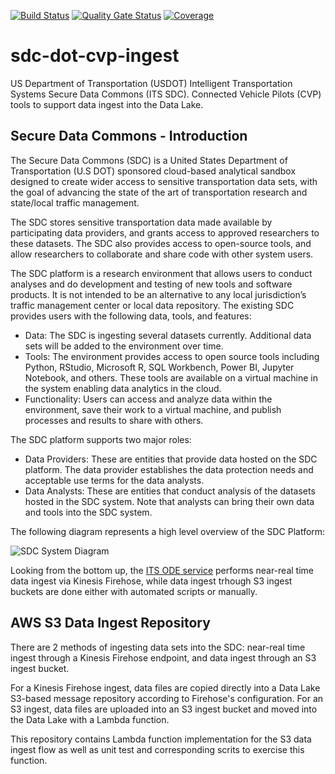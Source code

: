 [![Build Status](https://travis-ci.org/usdot-jpo-sdc/sdc-dot-cvp-ingest.svg?branch=master)](https://travis-ci.org/usdot-jpo-sdc/sdc-dot-cvp-ingest)
[![Quality Gate Status](https://sonarcloud.io/api/project_badges/measure?project=usdot-jpo-sdc_sdc-dot-cvp-ingest&metric=alert_status)](https://sonarcloud.io/dashboard?id=usdot-jpo-sdc_sdc-dot-cvp-ingest)
[![Coverage](https://sonarcloud.io/api/project_badges/measure?project=usdot-jpo-sdc_sdc-dot-cvp-ingest&metric=coverage)](https://sonarcloud.io/dashboard?id=usdot-jpo-sdc_sdc-dot-cvp-ingest)
# sdc-dot-cvp-ingest
US Department of Transportation (USDOT) Intelligent Transportation Systems Secure Data Commons (ITS SDC). Connected Vehicle Pilots (CVP) tools to support data ingest into the Data Lake.

## Secure Data Commons - Introduction
The Secure Data Commons (SDC) is a United States Department of Transportation (U.S DOT) sponsored cloud-based analytical sandbox designed to create wider access to sensitive transportation data sets, with the goal of advancing the state of the art of transportation research and state/local traffic management. 

The SDC stores sensitive transportation data made available by participating data providers, and grants access to approved researchers to these datasets. The SDC also provides access to open-source tools, and allow researchers to collaborate and share code with other system users.

The SDC platform is a research environment that allows users to conduct analyses and do development and testing of new tools and software products.  It is not intended to be an alternative to any local jurisdiction’s traffic management center or local data repository.  The existing SDC provides users with the following data, tools, and features:

* Data: The SDC is ingesting several datasets currently. Additional data sets will be added to the environment over time.
* Tools: The environment provides access to open source tools including Python, RStudio, Microsoft R, SQL Workbench, Power BI, Jupyter Notebook, and others. These tools are available on a virtual machine in the system enabling data analytics in the cloud. 
* Functionality: Users can access and analyze data within the environment, save their work to a virtual machine, and publish processes and results to share with others.

The SDC platform supports two major roles:

* Data Providers: These are entities that provide data hosted on the SDC platform. The data provider establishes the data protection needs and acceptable use terms for the data analysts. 
* Data Analysts: These are entities that conduct analysis of the datasets hosted in the SDC system.  Note that analysts can bring their own data and tools into the SDC system.

The following diagram represents a high level overview of the SDC Platform:

![SDC System Diagram](https://github.com/usdot-jpo-sdc/sdc-dot-cvp-staging/blob/master/images/sdc_system_diagram.jpg)

Looking from the bottom up, the [ITS ODE service](https://github.com/usdot-jpo-ode) performs near-real time data ingest via Kinesis Firehose, while data ingest trhough S3 ingest buckets are done either with automated scripts or manually.

## AWS S3 Data Ingest Repository

There are 2 methods of ingesting data sets into the SDC: near-real time ingest through a Kinesis Firehose endpoint, and data ingest through an S3 ingest bucket.

For a Kinesis Firehose ingest, data files are copied directly into a Data Lake S3-based message repository according to Firehose's configuration. For an S3 ingest, data files are uploaded into an S3 ingest bucket and moved into the Data Lake with a Lambda function.

This repository contains Lambda function implementation for the S3 data ingest flow as well as unit test and corresponding scrits to exercise this function.


